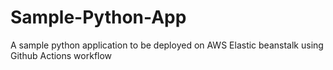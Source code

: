 # Sample-Python-App
A sample python application to be deployed on AWS Elastic beanstalk using Github Actions workflow
